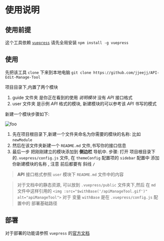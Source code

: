 # 使用说明

## 使用前提

这个工具依赖 [`vuepress`](https://vuepress.vuejs.org) 请先全局安装 `npm install -g vuepress`

## 使用

先把该工具 `clone` 下来到本地电脑 `git clone https://github.com/jjeejj/API-Edit-Manage-Tool`

项目目录下,内置了两个模块

1. guide 文件夹 是你正在看到的使用 *说明模块* 没有 *API*  接口格式
2. user 文件夹 是示例 *API* 格式的模块, 新建模块的可以参考该 *API* 书写的模式

新建一个模块步骤如下:

<img :src="$withBase('/apiManageTool.gif')" alt="foo">

1. 先在项目根目录下,新建一个文件夹命名为你需要的模块的名称: 比如 `newModule`
2. 然后在该文件夹新建一个 `README.md` 文件,书写你的接口信息
3. 最后一步 把刚刚建立的模块添加到 **侧边栏** 导航中. 步骤: 打开 项目根目录下的`.vuepress/config.js` 文件, 在 `themeConfig` 配置项的 `sidebar` 配置中 添加你新建模块的名称 , 注意 前后都要有 斜线 `/`

> **API** 接口格式参照 `user` 模块下 `README.md` 文件中的内容

> 对于文档中的静态资源, 可以放到 `.vuepress/public` 文件夹下,然后 在 `md` 文件中这样引用的 `<img :src="$withBase('/apiManageTool.gif')" alt="apiManageTool">` 对于 变量 `withBase` 是在 `.vuepress/config.js` 配置中的 部署基础路径

## 部署

对于部署的功能请参照 `vuepress` 的[官方文档](https://vuepress.vuejs.org/zh/guide/deploy.html#github-pages)